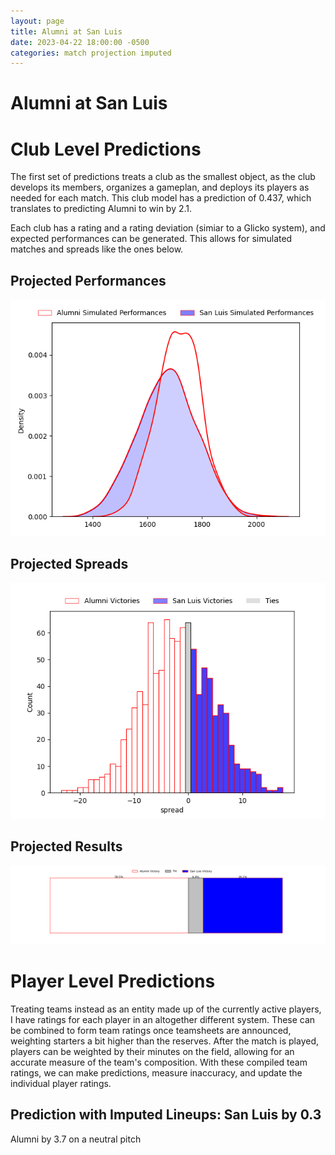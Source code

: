 ```yaml
---  
layout: page  
title: Alumni at San Luis  
date: 2023-04-22 18:00:00 -0500  
categories: match projection imputed  
---
```

# Alumni at San Luis

# Club Level Predictions


The first set of predictions treats a club as the smallest object, as the club develops its members, organizes a gameplan, and deploys its players as needed for each match. This club model has a prediction of 0.437, which translates to predicting Alumni to win by 2.1.

Each club has a rating and a rating deviation (simiar to a Glicko system), and expected performances can be generated. This allows for simulated matches and spreads like the ones below.
## Projected Performances


![Projected Performances](plots/performances_2023-04-22-SanLuis-Alumni.png)
## Projected Spreads


![Projected Spreads](plots/spreads_2023-04-22-SanLuis-Alumni.png)
## Projected Results


![Projected Results](plots/resultbar_2023-04-22-SanLuis-Alumni.png)
# Player Level Predictions


Treating teams instead as an entity made up of the currently active players, I have ratings for each player in an altogether different system. These can be combined to form team ratings once teamsheets are announced, weighting starters a bit higher than the reserves. After the match is played, players can be weighted by their minutes on the field, allowing for an accurate measure of the team's composition. With these compiled team ratings, we can make predictions, measure inaccuracy, and update the individual player ratings.
## Prediction with Imputed Lineups: San Luis by 0.3


Alumni by 3.7 on a neutral pitch

